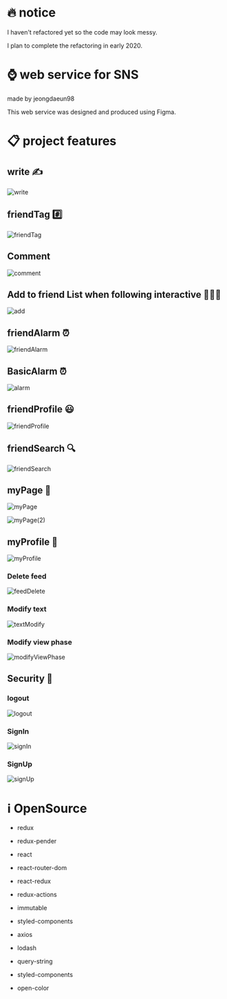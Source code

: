 # 🔥 notice

I haven't refactored yet so the code may look messy.


I plan to complete the refactoring in early 2020.


# ⌚ web service for SNS
made by jeongdaeun98


This web service was designed and produced using Figma.


# 📋 project features


## write ✍️

![write](./write.PNG)

## friendTag #️⃣

![friendTag](./friendTag.PNG)

## Comment

![comment](./comment.PNG)

## Add to friend List when following interactive 🧑‍🤝‍🧑

![add](./addToFriendListWhenFollowingInteractive.PNG)

## friendAlarm ⏰

![friendAlarm](./friendAlarm.PNG)

## BasicAlarm ⏰

![alarm](./Alarm.PNG)


## friendProfile 😃

![friendProfile](./friendProfile.PNG)

## friendSearch 🔍

![friendSearch](./friendSearch.PNG)


## myPage 📄

![myPage](./myPage.PNG)

![myPage(2)](./myPage(2).PNG)

## myProfile 🙍
 
![myProfile](./myProfile.PNG)

### Delete feed

![feedDelete](./feedDelete.PNG)

### Modify text 

![textModify](./textModify.PNG)

### Modify view phase

![modifyViewPhase](./viewPhaseModify.PNG)


## Security 🔑

### logout

![logout](./logout.PNG)
 
### SignIn

![signIn](./signIn.PNG)
 
### SignUp

![signUp](./signUp.PNG)



# ℹ️ OpenSource

- redux

- redux-pender

- react

- react-router-dom

- react-redux

- redux-actions

- immutable

- styled-components

- axios

- lodash

- query-string

- styled-components

- open-color
